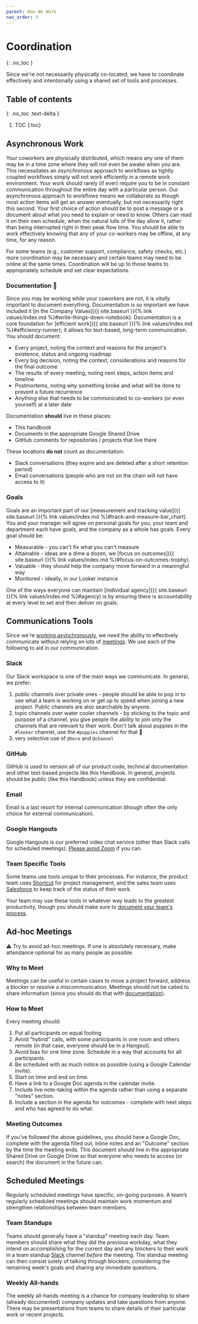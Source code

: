 ```yaml
---
parent: How We Work
nav_order: 3
---
```

# Coordination
{: .no_toc }

Since we're not necessarily physically co-located, we have to coordinate effectively and intentionally using a shared set of tools and processes.

## Table of contents
{: .no_toc .text-delta }

1. TOC
{:toc}


## Asynchronous Work
Your coworkers are physically distributed, which means any one of them may be in a time zone where they will not even be awake when you are. This necessitates an _asynchronous_ approach to workflows as tightly coupled workflows simply will not work efficiently in a remote work environment. Your work should rarely (if ever) require you to be in constant communication throughout the entire day with a particular person. Our asynchronous approach to workflows means we collaborate as though most action items will get an answer eventually, but not necessarily right this second. Your first choice of action should be to post a message or a document about what you need to explain or need to know. Others can read it on their own schedule, when the natural lulls of the day allow it, rather than being interrupted right in their peak flow time. You should be able to work effectively knowing that any of your co-workers may be offline, at any time, for any reason.

For some teams (e.g., customer support, compliance, safety checks, etc.) more coordination may be necessary and certain teams may need to be online at the same times.  Coordination will be up to those teams to appropriately schedule and set clear expectations.

### Documentation :notebook:
Since you may be working while your coworkers are not, it is *vitally* important to document everything. Documentation is so important we have included it [in the Company Values]({{ site.baseurl }}{% link values/index.md %}#write-things-down-notebook).  Documentation is a core foundation for [efficient work]({{ site.baseurl }}{% link values/index.md %}#efficiency-runner); it allows for text-based, long-term communication.  You should document:

 * Every project, noting the context and reasons for the project's existence, status and ongoing roadmap
 * Every big decision, noting the context, considerations and reasons for the final outcome
 * The results of every meeting, noting next steps, action items and timeline
 * Postmortems, noting why something broke and what will be done to prevent a future recurrence
 * Anything else that needs to be communicated to co-workers (or even yourself) at a later date

Documentation **should** live in these places:

 * This handbook
 * Documents in the appropriate Google Shared Drive
 * GitHub comments for repositories / projects that live there

These locations **do not** count as documentation:

 * Slack conversations (they expire and are deleted after a short retention period)
 * Email conversations (people who are not on the chain will not have access to it)

### Goals
Goals are an important part of our [measurement and tracking value]({{ site.baseurl }}{% link values/index.md %}#track-and-measure-bar_chart).  You and your manager will agree on personal goals for you, your team and department each have goals, and the company as a whole has goals. Every goal should be:

 * Measurable - you can't fix what you can't measure
 * Attainable - ideas are a dime a dozen, we [focus on outcomes]({{ site.baseurl }}{% link values/index.md %}#focus-on-outcomes-trophy).
 * Valuable - they should help the company move forward in a meaningful way
 * Monitored - ideally, in our Looker instance

One of the ways everyone can maintain [individual agency]({{ site.baseurl }}{% link values/index.md %}#agency) is by ensuring there is accountability at every level to set and then deliver on goals.

## Communications Tools
Since we're [working asynchronously](#asynchronous-work), we need the ability to effectively communicate without relying on lots of [meetings](#ad-hoc-meetings). We use each of the following to aid in our communication.

### Slack
Our Slack workspace is one of the main ways we communicate.  In general, we prefer:

 1. public channels over private ones - people should be able to pop in to see what a team is working on or get up to speed when joining a new project.  Public channels are also searchable by anyone.
 1. topic channels over water cooler channels - by sticking to the topic and purpose of a channel, you give people the ability to join only the channels that are relevant to their work.  Don't talk about puppies in the `#looker` channel, use the `#puppies` channel for that :dog:
 1. very selective use of `@here` and `@channel`

### GitHub
GitHub is used to version all of our product code, technical documentation and other text-based projects like this Handbook.  In general, projects should be public (like this Handbook) unless they are confidential.

### Email
Email is a last resort for internal communication (though often the only choice for external communication).

### Google Hangouts
Google Hangouts is our preferred video chat service (other than Slack calls for scheduled meetings).  [Please avoid Zoom](https://techcrunch.com/2020/03/31/zoom-at-your-own-risk/) if you can.

### Team Specific Tools
Some teams use tools unique to their processes.  For instance, the product team uses [Shortcut](https://shortcut.com) for project management, and the sales team uses [Salesforce](https://salesforce.com) to keep track of the status of their work.

Your team may use these tools in whatever way leads to the greatest productivity, though you should make sure to [document your team's process](#documentation-notebook).

## Ad-hoc Meetings
:warning: Try to avoid ad-hoc meetings. If one is absolutely necessary, make attendance optional for as many people as possible.

### Why to Meet
Meetings can be useful in certain cases to move a project forward, address a blocker or resolve a miscommunication.  Meetings should not be called to share information (since you should do that with [documentation](#documentation-notebook)).

### How to Meet
Every meeting should:

 1. Put all participants on equal footing
   1. Avoid "hybrid" calls, with some participants in one room and others remote (in that case, everyone should be in a Hangout).
   1. Avoid bias for one time zone.  Schedule in a way that accounts for all participants.   
 1. Be scheduled with as much notice as possible (using a Google Calendar invite).
 1. Start on time and end on time.
 1. Have a link to a Google Doc agenda in the calendar invite.
 1. Include live note-taking within the agenda rather than using a separate "notes" section.
 1. Include a section in the agenda for outcomes - complete with next steps and who has agreed to do what.

### Meeting Outcomes
If you've followed the above guidelines, you should have a Google Doc, complete with the agenda filled out, inline notes and an "Outcome" section by the time the meeting ends.  This document should live in the appropriate Shared Drive on Google Drive so that everyone who needs to access (or search) the document in the future can.

## Scheduled Meetings
Regularly scheduled meetings have specific, on-going purposes. A team’s regularly scheduled meetings should maintain work momentum and strengthen relationships between team members.

### Team Standups
Teams should generally have a "standup" meeting each day.  Team members should share what they did the previous workday, what they intend on accomplishing for the current day and any blockers to their work in a team standup [Slack](#slack) channel _before_ the meeting.  The standup meeting can then consist solely of talking through blockers, considering the remaining week's goals and sharing any immediate questions.

### Weekly All-hands
The weekly all-hands meeting is a chance for company leadership to share (already documented) company updates and take questions from anyone.  There may be presentations from teams to share details of their particular work or recent projects.
